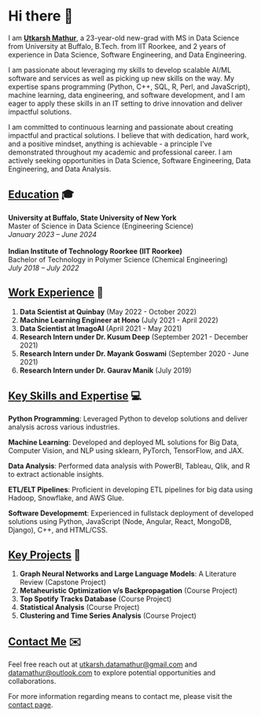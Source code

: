 # Hi there 👋

I am **[Utkarsh Mathur](https://datamathur.github.io/)**, a 23-year-old new-grad with MS in Data Science from University at Buffalo, B.Tech. from IIT Roorkee, and 2 years of experience in Data Science, Software Engineering, and Data Engineering.

I am passionate about leveraging my skills to develop scalable AI/ML software and services as well as picking up new skills on the way. My expertise spans programming (Python, C++, SQL, R, Perl, and JavaScript), machine learning, data engineering, and software development, and I am eager to apply these skills in an IT setting to drive innovation and deliver impactful solutions.

I am committed to continuous learning and passionate about creating impactful and practical solutions. I believe that with dedication, hard work, and a positive mindset, anything is achievable - a principle I've demonstrated throughout my academic and professional career. I am actively seeking opportunities in Data Science, Software Engineering, Data Engineering, and Data Analysis.

## [Education](https://datamathur.github.io/#edu) 🎓

**University at Buffalo, State University of New York**<br>
Master of Science in Data Science (Engineering Science)<br>
*January 2023 – June 2024*
<br><br>
**Indian Institute of Technology Roorkee (IIT Roorkee)**<br>
Bachelor of Technology in Polymer Science (Chemical Engineering)<br>
*July 2018 – July 2022*

## [Work Experience](https://datamathur.github.io/#work) 💼

1. **Data Scientist at Quinbay** (May 2022 - October 2022)
2. **Machine Learning Engineer at Hono** (July 2021 - April 2022)
3. **Data Scientist at ImagoAI** (April 2021 - May 2021)
4. **Research Intern under Dr. Kusum Deep** (September 2021 - December 2021)
5. **Research Intern under Dr. Mayank Goswami** (September 2020 - June 2021)
6. **Research Intern under Dr. Gaurav Manik** (July 2019)


## [Key Skills and Expertise](https://datamathur.github.io/#skills) 💻
**Python Programming**: Leveraged Python to develop solutions and deliver analysis across various industries.

**Machine Learning**: Developed and deployed ML solutions for Big Data, Computer Vision, and NLP using sklearn, PyTorch, TensorFlow, and JAX.

**Data Analysis**: Performed data analysis with PowerBI, Tableau, Qlik, and R to extract actionable insights.

**ETL/ELT Pipelines**: Proficient in developing ETL pipelines for big data using Hadoop, Snowflake, and AWS Glue.

**Software Developmemt**: Experienced in fullstack deployment of developed solutions using Python, JavaScript (Node, Angular, React, MongoDB, Django), C++, and HTML/CSS.

## [Key Projects](https://datamathur.github.io/#projects) 📝

1. **Graph Neural Networks and Large Language Models**: A Literature Review (Capstone Project)
2. **Metaheuristic Optimization v/s Backpropagation** (Course Project)
3. **Top Spotify Tracks Database** (Course Project)
4. **Statistical Analysis** (Course Project)
5. **Clustering and Time Series Analysis** (Course Project)


## [Contact Me](https://datamathur.github.io/#contact) ✉️

Feel free reach out at [utkarsh.datamathur@gmail.com](mailto:utkarsh.datamathur@gmail.com) and [datamathur@outlook.com](mailto:datamathur@outlook.com) to explore potential opportunities and collaborations.

For more information regarding means to contact me, please visit the [contact page](https://datamathur.github.io/#contact).

<div class="calendly-inline-widget" data-url="https://calendly.com/datamathur/discussion_with_utkarsh_mathur?background_color=1b1f22&text_color=ffffff" style="min-width:320px;height:700px;"></div>
<script type="text/javascript" src="https://assets.calendly.com/assets/external/widget.js" async></script>

<!--
**datamathur/datamathur** is a ✨ _special_ ✨ repository because its `README.md` (this file) appears on your GitHub profile.

Here are some ideas to get you started:

- 🔭 I’m currently working on ...
- 🌱 I’m currently learning ...
- 👯 I’m looking to collaborate on ...
- 🤔 I’m looking for help with ...
- 💬 Ask me about ...
- 📫 How to reach me: ...
- 😄 Pronouns: ...
- ⚡ Fun fact: ...
-->

